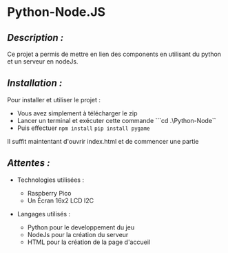 # Python-Node.JS

## _Description :_

Ce projet a permis de mettre en lien des components en utilisant du python et un serveur en nodeJs. 

## _Installation :_

Pour installer et utiliser le projet :

- Vous avez simplement à télécharger le zip
- Lancer un terminal et exécuter cette commande 
```cd .\Python-Node``
- Puis effectuer
```npm install```
```pip install pygame```

Il suffit maintentant d'ouvrir index.html et de commencer une partie 

## _Attentes :_

- Technologies utilisées : 
    - Raspberry Pico
    - Un Écran 16x2 LCD I2C

- Langages utilisés : 
    - Python pour le developpement du jeu
    - NodeJs pour la création du serveur
    - HTML pour la création de la page d'accueil 
